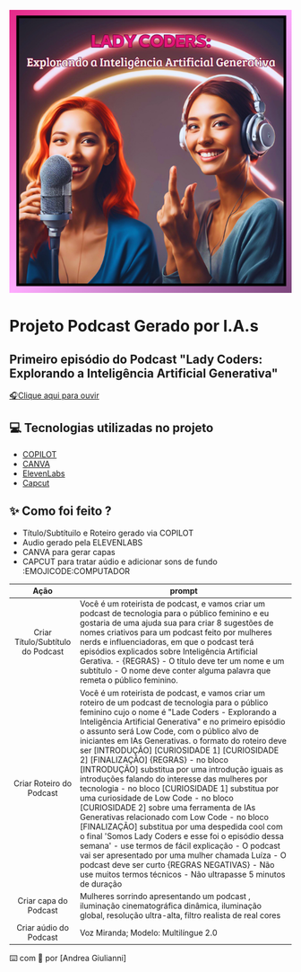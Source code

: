 <p align="center">
  <img src="./assets/capa2.png" alt="Capa">


</p>

# Projeto Podcast Gerado por I.A.s

## Primeiro episódio do Podcast "Lady Coders: Explorando a Inteligência Artificial Generativa"

<a href="output/Podcast (1).mp4"> :headphones:Clique aqui para ouvir</a>


## 💻 Tecnologias utilizadas no projeto

- [COPILOT](https://copilot.microsoft.com/)
- [CANVA](https://www.canva.com/)
- [ElevenLabs](https://beta.elevenlabs.io/)
- [Capcut](https://www.capcut.com/pt-br/)

## ✨ Como foi feito ?

- Título/Subtítuilo e Roteiro gerado via COPILOT
- Audio gerado pela ELEVENLABS
- CANVA para gerar capas
- CAPCUT para tratar aúdio e adicionar sons de fundo
:EMOJICODE:COMPUTADOR  

|   Ação   | prompt                                                                                                                                                                                                                                                                         |
| :------: | ------------------------------------------------------------------------------------------------------------------------------------------------------------------------------------------------------------------------------------------------------------------------------ |
|  Criar Título/Subtítulo do Podcast      | Você é um roteirista de podcast, e vamos criar um podcast de tecnologia para o público feminino e eu gostaria de uma ajuda sua para criar 8 sugestões de nomes criativos para um podcast feito por mulheres nerds e influenciadoras, em que o podcast terá episódios explicados sobre Inteligência Artificial Gerativa. - {REGRAS} - O título deve ter um nome e um subtítulo - O nome deve conter alguma palavra que remeta o público feminino.|
| Criar Roteiro do Podcast | Você é um roteirista de podcast, e vamos criar um roteiro de um podcast de tecnologia para o público feminino cujo o nome é "Lade Coders - Explorando a Inteligência Artificial Generativa" e no primeiro episódio o assunto será Low Code, com o público alvo de iniciantes em IAs Generativas. o formato do roteiro deve ser [INTRODUÇÃO] [CURIOSIDADE 1] [CURIOSIDADE 2] [FINALIZAÇÃO] {REGRAS} - no bloco [INTRODUÇÃO] substitua por uma introdução iguais as introduções falando do interesse das mulheres por tecnologia - no bloco [CURIOSIDADE 1] substitua por uma curiosidade de Low Code - no bloco [CURIOSIDADE 2] sobre uma ferramenta de IAs Generativas relacionado com Low Code - no bloco [FINALIZAÇÃO] substitua por uma despedida cool com o final 'Somos Lady Coders e esse foi o episódio dessa semana' - use termos de fácil explicação - O podcast vai ser apresentado por uma mulher chamada Luíza - O podcast deve ser curto {REGRAS NEGATIVAS} - Não use muitos termos técnicos - Não ultrapasse 5 minutos de duração|
|  Criar capa do Podcast  | Mulheres sorrindo apresentando um podcast ,  iluminação cinematográfica dinâmica, iluminação global, resolução ultra-alta, filtro realista de real cores|
| Criar aúdio do Podcast | Voz Miranda; Modelo: Multilíngue 2.0 |





⌨️ com 💜 por [Andrea Giulianni]
